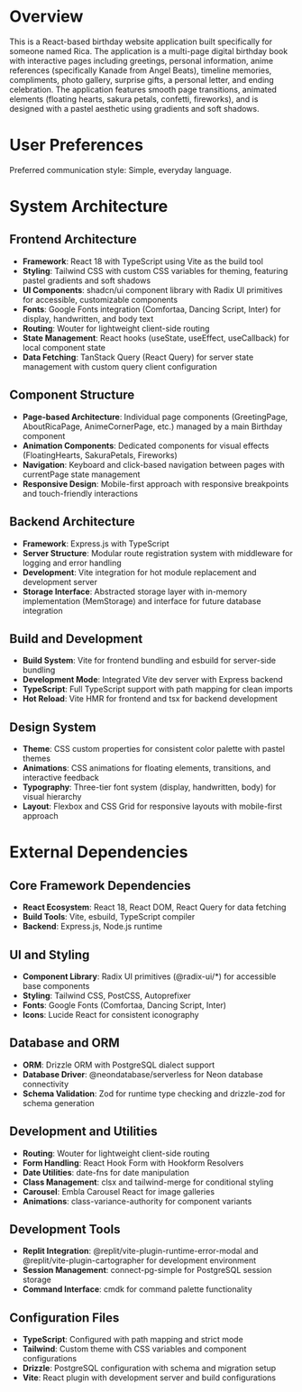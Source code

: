 # Overview

This is a React-based birthday website application built specifically for someone named Rica. The application is a multi-page digital birthday book with interactive pages including greetings, personal information, anime references (specifically Kanade from Angel Beats), timeline memories, compliments, photo gallery, surprise gifts, a personal letter, and ending celebration. The application features smooth page transitions, animated elements (floating hearts, sakura petals, confetti, fireworks), and is designed with a pastel aesthetic using gradients and soft shadows.

# User Preferences

Preferred communication style: Simple, everyday language.

# System Architecture

## Frontend Architecture
- **Framework**: React 18 with TypeScript using Vite as the build tool
- **Styling**: Tailwind CSS with custom CSS variables for theming, featuring pastel gradients and soft shadows
- **UI Components**: shadcn/ui component library with Radix UI primitives for accessible, customizable components
- **Fonts**: Google Fonts integration (Comfortaa, Dancing Script, Inter) for display, handwritten, and body text
- **Routing**: Wouter for lightweight client-side routing
- **State Management**: React hooks (useState, useEffect, useCallback) for local component state
- **Data Fetching**: TanStack Query (React Query) for server state management with custom query client configuration

## Component Structure
- **Page-based Architecture**: Individual page components (GreetingPage, AboutRicaPage, AnimeCornerPage, etc.) managed by a main Birthday component
- **Animation Components**: Dedicated components for visual effects (FloatingHearts, SakuraPetals, Fireworks)
- **Navigation**: Keyboard and click-based navigation between pages with currentPage state management
- **Responsive Design**: Mobile-first approach with responsive breakpoints and touch-friendly interactions

## Backend Architecture
- **Framework**: Express.js with TypeScript
- **Server Structure**: Modular route registration system with middleware for logging and error handling
- **Development**: Vite integration for hot module replacement and development server
- **Storage Interface**: Abstracted storage layer with in-memory implementation (MemStorage) and interface for future database integration

## Build and Development
- **Build System**: Vite for frontend bundling and esbuild for server-side bundling
- **Development Mode**: Integrated Vite dev server with Express backend
- **TypeScript**: Full TypeScript support with path mapping for clean imports
- **Hot Reload**: Vite HMR for frontend and tsx for backend development

## Design System
- **Theme**: CSS custom properties for consistent color palette with pastel themes
- **Animations**: CSS animations for floating elements, transitions, and interactive feedback
- **Typography**: Three-tier font system (display, handwritten, body) for visual hierarchy
- **Layout**: Flexbox and CSS Grid for responsive layouts with mobile-first approach

# External Dependencies

## Core Framework Dependencies
- **React Ecosystem**: React 18, React DOM, React Query for data fetching
- **Build Tools**: Vite, esbuild, TypeScript compiler
- **Backend**: Express.js, Node.js runtime

## UI and Styling
- **Component Library**: Radix UI primitives (@radix-ui/*) for accessible base components
- **Styling**: Tailwind CSS, PostCSS, Autoprefixer
- **Fonts**: Google Fonts (Comfortaa, Dancing Script, Inter)
- **Icons**: Lucide React for consistent iconography

## Database and ORM
- **ORM**: Drizzle ORM with PostgreSQL dialect support
- **Database Driver**: @neondatabase/serverless for Neon database connectivity
- **Schema Validation**: Zod for runtime type checking and drizzle-zod for schema generation

## Development and Utilities
- **Routing**: Wouter for lightweight client-side routing
- **Form Handling**: React Hook Form with Hookform Resolvers
- **Date Utilities**: date-fns for date manipulation
- **Class Management**: clsx and tailwind-merge for conditional styling
- **Carousel**: Embla Carousel React for image galleries
- **Animations**: class-variance-authority for component variants

## Development Tools
- **Replit Integration**: @replit/vite-plugin-runtime-error-modal and @replit/vite-plugin-cartographer for development environment
- **Session Management**: connect-pg-simple for PostgreSQL session storage
- **Command Interface**: cmdk for command palette functionality

## Configuration Files
- **TypeScript**: Configured with path mapping and strict mode
- **Tailwind**: Custom theme with CSS variables and component configurations
- **Drizzle**: PostgreSQL configuration with schema and migration setup
- **Vite**: React plugin with development server and build configurations